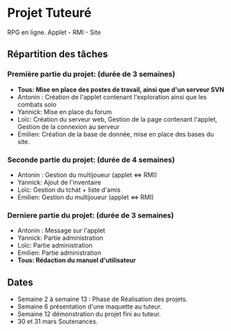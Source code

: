 # Projet Tuteuré #

RPG en ligne.
Applet - RMI - Site

## Répartition des tâches ##

### Première partie du projet: (durée de 3 semaines) ###
  * **Tous: Mise en place des postes de travail, ainsi que d'un serveur SVN**
  * Antonin : Création de l'applet contenant l'exploration ainsi que les combats solo
  * Yannick: Mise en place du forum
  * Loïc: Création du serveur web, Gestion de la page contenant l'applet, Gestion de la connexion au serveur
  * Emilien: Création de la base de donnée, mise en place des bases du site.

### Seconde partie du projet: (durée de 4 semaines) ###
  * Antonin : Gestion du multijoueur (applet ⇔ RMI)
  * Yannick: Ajout de l'inventaire
  * Loïc: Gestion du tchat + liste d'amis
  * Emilien: Gestion du multijoueur (applet ⇔ RMI)


### Derniere partie du projet: (durée de 3 semaines) ###
  * Antonin : Message sur l'applet
  * Yannick: Partie administration
  * Loïc: Partie administration
  * Emilien: Partie administration
  * **Tous: Rédaction du manuel d'utilisateur**

## Dates ##

  * Semaine 2 à semaine 13 : Phase de Réalisation des projets.
  * Semaine 6 présentation d'une maquette au tuteur.
  * Semaine 12 démonstration du projet fini au tuteur.
  * 30 et 31 mars Soutenances.